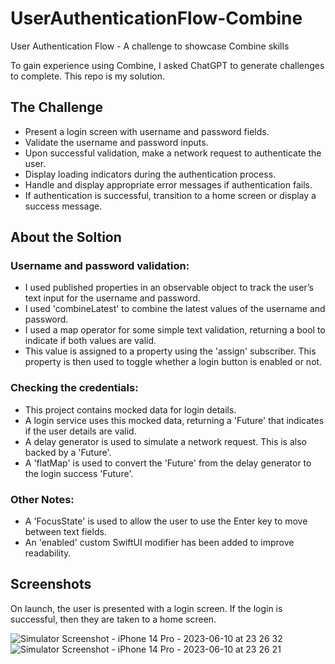 # UserAuthenticationFlow-Combine
User Authentication Flow - A challenge to showcase Combine skills

To gain experience using Combine, I asked ChatGPT to generate challenges to complete. This repo is my solution.

## The Challenge

- Present a login screen with username and password fields.
- Validate the username and password inputs.
- Upon successful validation, make a network request to authenticate the user.
- Display loading indicators during the authentication process.
- Handle and display appropriate error messages if authentication fails.
- If authentication is successful, transition to a home screen or display a success message.

## About the Soltion

### Username and password validation:
* I used published properties in an observable object to track the user’s text input for the username and password.
* I used 'combineLatest' to combine the latest values of the username and password.
* I used a map operator for some simple text validation, returning a bool to indicate if both values are valid.
* This value is assigned to a property using the 'assign' subscriber. This property is then used to toggle whether a login button is enabled or not.

### Checking the credentials:
* This project contains mocked data for login details.
* A login service uses this mocked data, returning a 'Future' that indicates if the user details are valid.
* A delay generator is used to simulate a network request. This is also backed by a 'Future'.
* A 'flatMap' is used to convert the 'Future' from the delay generator to the login success 'Future'.

### Other Notes:
* A 'FocusState' is used to allow the user to use the Enter key to move between text fields.
* An 'enabled' custom SwiftUI modifier has been added to improve readability.

## Screenshots
On launch, the user is presented with a login screen. If the login is successful, then they are taken to a home screen.

![Simulator Screenshot - iPhone 14 Pro - 2023-06-10 at 23 26 32](https://github.com/MattHeaney23/UserAuthenticationFlow-Combine/assets/129856192/191762be-e57c-4e50-9416-acbe89761463) ![Simulator Screenshot - iPhone 14 Pro - 2023-06-10 at 23 26 21](https://github.com/MattHeaney23/UserAuthenticationFlow-Combine/assets/129856192/1dabdbda-0800-4ce2-8dc4-b9adf5f51ffc)

